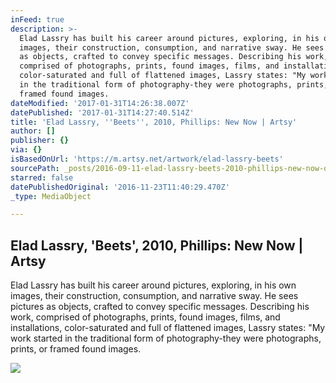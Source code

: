 ```yaml
---
inFeed: true
description: >-
  Elad Lassry has built his career around pictures, exploring, in his own
  images, their construction, consumption, and narrative sway. He sees pictures
  as objects, crafted to convey specific messages. Describing his work,
  comprised of photographs, prints, found images, films, and installations,
  color-saturated and full of flattened images, Lassry states: "My work started
  in the traditional form of photography-they were photographs, prints, or
  framed found images.
dateModified: '2017-01-31T14:26:38.007Z'
datePublished: '2017-01-31T14:27:40.514Z'
title: 'Elad Lassry, ''Beets'', 2010, Phillips: New Now | Artsy'
author: []
publisher: {}
via: {}
isBasedOnUrl: 'https://m.artsy.net/artwork/elad-lassry-beets'
sourcePath: _posts/2016-09-11-elad-lassry-beets-2010-phillips-new-now-or-artsy.md
starred: false
datePublishedOriginal: '2016-11-23T11:40:29.470Z'
_type: MediaObject

---
```

<article style=""><h1>Elad Lassry, 'Beets', 2010, Phillips: New Now | Artsy</h1><p>Elad Lassry has built his career around pictures, exploring, in his own images, their construction, consumption, and narrative sway. He sees pictures as objects, crafted to convey specific messages. Describing his work, comprised of photographs, prints, found images, films, and installations, color-saturated and full of flattened images, Lassry states: "My work started in the traditional form of photography-they were photographs, prints, or framed found images.</p><img src="https://d32dm0rphc51dk.cloudfront.net/2q-J_YZQkhVi12IHCFlDsQ/large.jpg" /></article>